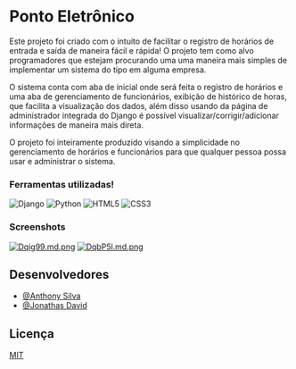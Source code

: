 
# Ponto Eletrônico

Este projeto foi criado com o intuito de facilitar o registro de horários de
entrada e saída de maneira fácil e rápida! O projeto tem como alvo programadores
que estejam procurando uma uma maneira mais simples de implementar um sistema
do tipo em alguma empresa.

O sistema conta com aba de inicial onde será feita o registro de horários e uma
aba de gerenciamento de funcionários, exibição de histórico de horas, que facilita
a visualização dos dados, além disso usando da página de administrador integrada do
Django é possível visualizar/corrigir/adicionar informações de maneira mais direta.

O projeto foi inteiramente produzido visando a simplicidade no gerenciamento
de horários e funcionários para que qualquer pessoa possa usar e administrar o sistema.
### Ferramentas utilizadas!

![Django](https://img.shields.io/badge/Django-092E20?style=for-the-badge&logo=django&logoColor=green)
![Python](https://img.shields.io/badge/Python-FFD43B?style=for-the-badge&logo=python&logoColor=blue)
![HTML5](https://img.shields.io/badge/HTML5-E34F26?style=for-the-badge&logo=html5&logoColor=white)
![CSS3](https://img.shields.io/badge/CSS3-1572B6?style=for-the-badge&logo=css3&logoColor=white)
### Screenshots

[![Dqig99.md.png](https://iili.io/Dqig99.md.png)](https://freeimage.host/i/Dqig99)
[![DqbP5l.md.png](https://iili.io/DqbP5l.md.png)](https://freeimage.host/i/DqbP5l)
## Desenvolvedores

- [@Anthony Silva](https://www.github.com/Anthhon)
- [@Jonathas David](https://github.com/Rip4568)
## Licença

[MIT](https://choosealicense.com/licenses/mit/)

